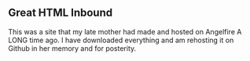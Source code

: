 ## Great HTML Inbound

This was a site that my late mother had made and hosted on Angelfire A LONG time ago.  I have downloaded everything and am rehosting it on Github in her memory and for posterity.

